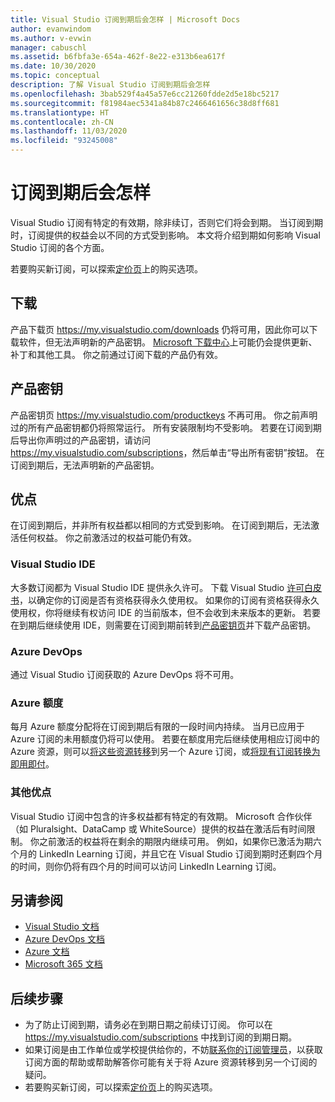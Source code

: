 ```yaml
---
title: Visual Studio 订阅到期后会怎样 | Microsoft Docs
author: evanwindom
ms.author: v-evwin
manager: cabuschl
ms.assetid: b6fbfa3e-654a-462f-8e22-e313b6ea617f
ms.date: 10/30/2020
ms.topic: conceptual
description: 了解 Visual Studio 订阅到期后会怎样
ms.openlocfilehash: 3bab529f4a45a57e6cc21260fdde2d5e18bc5217
ms.sourcegitcommit: f81984aec5341a84b87c2466461656c38d8ff681
ms.translationtype: HT
ms.contentlocale: zh-CN
ms.lasthandoff: 11/03/2020
ms.locfileid: "93245008"
---
```

# <a name="what-happens-when-your-subscription-expires"></a>订阅到期后会怎样
Visual Studio 订阅有特定的有效期，除非续订，否则它们将会到期。  当订阅到期时，订阅提供的权益会以不同的方式受到影响。  本文将介绍到期如何影响 Visual Studio 订阅的各个方面。 

若要购买新订阅，可以探索[定价页](https://visualstudio.microsoft.com/vs/pricing)上的购买选项。

## <a name="downloads"></a>下载
产品下载页 <https://my.visualstudio.com/downloads> 仍将可用，因此你可以下载软件，但无法声明新的产品密钥。  [Microsoft 下载中心](https://www.microsoft.com/downloads)上可能仍会提供更新、补丁和其他工具。  你之前通过订阅下载的产品仍有效。

## <a name="product-keys"></a>产品密钥
产品密钥页 <https://my.visualstudio.com/productkeys> 不再可用。  你之前声明过的所有产品密钥都仍将照常运行。  所有安装限制均不受影响。  若要在订阅到期后导出你声明过的产品密钥，请访问 <https://my.visualstudio.com/subscriptions>，然后单击“导出所有密钥”按钮。  在订阅到期后，无法声明新的产品密钥。

## <a name="benefits"></a>优点 
在订阅到期后，并非所有权益都以相同的方式受到影响。  在订阅到期后，无法激活任何权益。  你之前激活过的权益可能仍有效。  

### <a name="visual-studio-ide"></a>Visual Studio IDE
大多数订阅都为 Visual Studio IDE 提供永久许可。 下载 Visual Studio [许可白皮书](https://aka.ms/vslicensing)，以确定你的订阅是否有资格获得永久使用权。  如果你的订阅有资格获得永久使用权，你将继续有权访问 IDE 的当前版本，但不会收到未来版本的更新。 若要在到期后继续使用 IDE，则需要在订阅到期前转到[产品密钥页](https://my.visualstudio.com/productkeys)并下载产品密钥。

### <a name="azure-devops"></a>Azure DevOps
通过 Visual Studio 订阅获取的 Azure DevOps 将不可用。  

### <a name="azure-credits"></a>Azure 额度
每月 Azure 额度分配将在订阅到期后有限的一段时间内持续。  当月已应用于 Azure 订阅的未用额度仍将可以使用。  若要在额度用完后继续使用相应订阅中的 Azure 资源，则可以[将这些资源转移](/azure/azure-resource-manager/management/move-resource-group-and-subscription)到另一个 Azure 订阅，或[将现有订阅转换为即用即付](/azure/cost-management-billing/manage/spending-limit#remove-the-spending-limit-in-azure-portal)。

### <a name="other-benefits"></a>其他优点 
Visual Studio 订阅中包含的许多权益都有特定的有效期。  Microsoft 合作伙伴（如 Pluralsight、DataCamp 或 WhiteSource）提供的权益在激活后有时间限制。  你之前激活的权益将在剩余的期限内继续可用。  例如，如果你已激活为期六个月的 LinkedIn Learning 订阅，并且它在 Visual Studio 订阅到期时还剩四个月的时间，则你仍将有四个月的时间可以访问 LinkedIn Learning 订阅。  

## <a name="see-also"></a>另请参阅
- [Visual Studio 文档](/visualstudio/)
- [Azure DevOps 文档](/azure/devops/)
- [Azure 文档](/azure/)
- [Microsoft 365 文档](/microsoft-365/)

## <a name="next-steps"></a>后续步骤
- 为了防止订阅到期，请务必在到期日期之前续订订阅。  你可以在 <https://my.visualstudio.com/subscriptions> 中找到订阅的到期日期。
- 如果订阅是由工作单位或学校提供给你的，不妨[联系你的订阅管理员](contact-my-admin.md)，以获取订阅方面的帮助或帮助解答你可能有关于将 Azure 资源转移到另一个订阅的疑问。
- 若要购买新订阅，可以探索[定价页](https://visualstudio.microsoft.com/vs/pricing)上的购买选项。